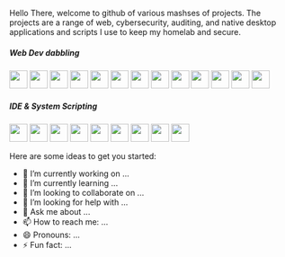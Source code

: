 Hello There,  welcome to github of various mashses of projects. The projects are a range of web, cybersecurity, auditing, and native desktop applications and scripts I use to keep my homelab and secure. 

<h5> Web Dev dabbling</h5>
<div>
  <img height="32" width="32" src="https://cdn.simpleicons.org/html5/[COLOR]" /> 
  <img height="32" width="32" src="https://cdn.simpleicons.org/javascript/[COLOR]"  />
  <img height="32" width="32" src="https://cdn.simpleicons.org/css3/[COLOR]" />
  <img height="32" width="32" src="https://cdn.simpleicons.org/node.js/[COLOR]" />
  <img height="32" width="32" src="https://cdn.simpleicons.org/npm/[COLOR]" />
  <img height="32" width="32" src="https://cdn.simpleicons.org/react/[COLOR]"  />
  <img height="32" width="32" src="https://cdn.simpleicons.org/mdx/[COLOR]" />
  <img height="32" width="32" src="https://cdn.simpleicons.org/remix/[COLOR]"  />
  <img height="32" width="32" src="https://cdn.simpleicons.org/php/[COLOR]"  />
  <img height="32" width="32" src="https://cdn.simpleicons.org/mysql/[COLOR]"  />
  <img height="32" width="32" src="https://cdn.simpleicons.org/postgresql/[COLOR]"  />
  <img height="32" width="32" src="https://cdn.simpleicons.org/apache/[COLOR]" />
  <img height="32" width="32" src="https://cdn.simpleicons.org/nginx/[COLOR]" />
</div>

<h5> IDE & System Scripting </h5>
<div>
  <img height="32" width="32" src="[https://cdn.simpleicons.org/visualstudio/[COLOR]](https://www.svgrepo.com/download/331782/visual-studio.svg)" /> 
  <img height="32" width="32" src="https://cdn.simpleicons.org/notepad++/[COLOR]"  />
  <img height="32" width="32" src="https://cdn.simpleicons.org/nano/[COLOR]" />
  <img height="32" width="32" src="https://cdn.simpleicons.org/fish/[COLOR]" />
  <img height="32" width="32" src="https://cdn.simpleicons.org/bash/[COLOR]"  />
  <img height="32" width="32" src="https://cdn.simpleicons.org/vim/[COLOR]" />
  <img height="32" width="32" src="https://cdn.simpleicons.org/bat/[COLOR]"  />
  <img height="32" width="32" src="https://cdn.simpleicons.org/powershell/[COLOR]"  />
  <img height="32" width="32" src="https://cdn.simpleicons.org/netbeans/[COLOR]" />
  
</div>


Here are some ideas to get you started:

- 🔭 I’m currently working on ...
- 🌱 I’m currently learning ...
- 👯 I’m looking to collaborate on ...
- 🤔 I’m looking for help with ...
- 💬 Ask me about ...
- 📫 How to reach me: ...
- 😄 Pronouns: ...
- ⚡ Fun fact: ...
<!--
**stillHere3000/stillHere3000** is a ✨ _special_ ✨ repository because its `README.md` (this file) appears on your GitHub profile.

Here are some ideas to get you started:

- 🔭 I’m currently working on ...
- 🌱 I’m currently learning ...
- 👯 I’m looking to collaborate on ...
- 🤔 I’m looking for help with ...
- 💬 Ask me about ...
- 📫 How to reach me: ...
- 😄 Pronouns: ...
- ⚡ Fun fact: ...
-->
